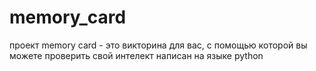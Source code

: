 # memory_card
проект memory card - это викторина для вас, с помощью которой вы можете проверить свой интелект
написан на языке python 
